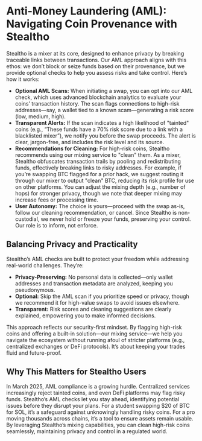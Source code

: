 # Anti-Money Laundering (AML): Navigating Coin Provenance with Stealtho

Stealtho is a mixer at its core, designed to enhance privacy by breaking traceable links between transactions. Our AML approach aligns with this ethos: we don’t block or seize funds based on their provenance, but we provide optional checks to help you assess risks and take control. Here’s how it works:

- **Optional AML Scans:** When initiating a swap, you can opt into our AML check, which uses advanced blockchain analytics to evaluate your coins’ transaction history. The scan flags connections to high-risk addresses—say, a wallet tied to a known scam—generating a risk score (low, medium, high).
- **Transparent Alerts:** If the scan indicates a high likelihood of "tainted" coins (e.g., “These funds have a 70% risk score due to a link with a blacklisted mixer”), we notify you before the swap proceeds. The alert is clear, jargon-free, and includes the risk level and its source.
- **Recommendations for Cleaning:** For high-risk coins, Stealtho recommends using our mixing service to "clean" them. As a mixer, Stealtho obfuscates transaction trails by pooling and redistributing funds, effectively breaking links to risky addresses. For example, if you’re swapping BTC flagged for a prior hack, we suggest routing it through our mixer to output "clean" BTC, reducing its risk profile for use on other platforms. You can adjust the mixing depth (e.g., number of hops) for stronger privacy, though we note that deeper mixing may increase fees or processing time.
- **User Autonomy:** The choice is yours—proceed with the swap as-is, follow our cleaning recommendation, or cancel. Since Stealtho is non-custodial, we never hold or freeze your funds, preserving your control. Our role is to inform, not enforce.

## Balancing Privacy and Practicality

Stealtho’s AML checks are built to protect your freedom while addressing real-world challenges. They’re:
- **Privacy-Preserving:** No personal data is collected—only wallet addresses and transaction metadata are analyzed, keeping you pseudonymous.
- **Optional:** Skip the AML scan if you prioritize speed or privacy, though we recommend it for high-value swaps to avoid issues elsewhere.
- **Transparent:** Risk scores and cleaning suggestions are clearly explained, empowering you to make informed decisions.

This approach reflects our security-first mindset. By flagging high-risk coins and offering a built-in solution—our mixing service—we help you navigate the ecosystem without running afoul of stricter platforms (e.g., centralized exchanges or DeFi protocols). It’s about keeping your trades fluid and future-proof.

## Why This Matters for Stealtho Users

In March 2025, AML compliance is a growing hurdle. Centralized services increasingly reject tainted coins, and even DeFi platforms may flag risky funds. Stealtho’s AML checks let you stay ahead, identifying potential issues before they disrupt your plans. For a student swapping $20 of BTC for SOL, it’s a safeguard against unknowingly handling risky coins. For a pro moving thousands across chains, it’s a tool to ensure assets remain usable. By leveraging Stealtho’s mixing capabilities, you can clean high-risk coins seamlessly, maintaining privacy and control in a regulated world.
